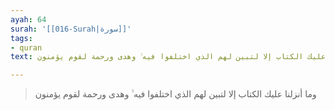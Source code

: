 ```yaml
---
ayah: 64
surah: '[[016-Surah|سورة]]'
tags:
- quran
text: وما أنزلنا عليك الكتاب إلا لتبين لهم الذي اختلفوا فيه ۙ وهدى ورحمة لقوم يؤمنون

---
```

> وما أنزلنا عليك الكتاب إلا لتبين لهم الذي اختلفوا فيه ۙ وهدى ورحمة لقوم يؤمنون
